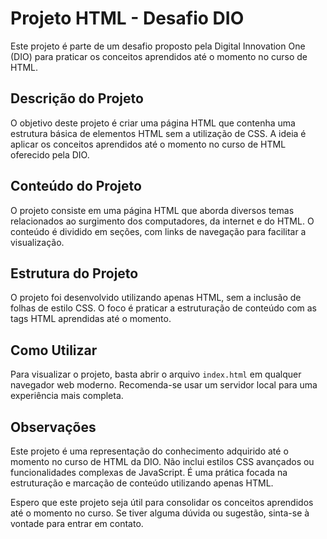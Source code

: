 # Projeto HTML - Desafio DIO

Este projeto é parte de um desafio proposto pela Digital Innovation One (DIO) para praticar os conceitos aprendidos até o momento no curso de HTML.

## Descrição do Projeto

O objetivo deste projeto é criar uma página HTML que contenha uma estrutura básica de elementos HTML sem a utilização de CSS. A ideia é aplicar os conceitos aprendidos até o momento no curso de HTML oferecido pela DIO.

## Conteúdo do Projeto

O projeto consiste em uma página HTML que aborda diversos temas relacionados ao surgimento dos computadores, da internet e do HTML. O conteúdo é dividido em seções, com links de navegação para facilitar a visualização.

## Estrutura do Projeto

O projeto foi desenvolvido utilizando apenas HTML, sem a inclusão de folhas de estilo CSS. O foco é praticar a estruturação de conteúdo com as tags HTML aprendidas até o momento.

## Como Utilizar

Para visualizar o projeto, basta abrir o arquivo `index.html` em qualquer navegador web moderno. Recomenda-se usar um servidor local para uma experiência mais completa.

## Observações

Este projeto é uma representação do conhecimento adquirido até o momento no curso de HTML da DIO. Não inclui estilos CSS avançados ou funcionalidades complexas de JavaScript. É uma prática focada na estruturação e marcação de conteúdo utilizando apenas HTML.

Espero que este projeto seja útil para consolidar os conceitos aprendidos até o momento no curso. Se tiver alguma dúvida ou sugestão, sinta-se à vontade para entrar em contato.
